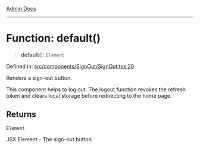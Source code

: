 [Admin Docs](/)

***

# Function: default()

> **default**(): `Element`

Defined in: [src/components/SignOut/SignOut.tsx:20](https://github.com/PalisadoesFoundation/talawa-admin/blob/main/src/components/SignOut/SignOut.tsx#L20)

Renders a sign-out button.

This component helps to log out.
The logout function revokes the refresh token and clears local storage before redirecting to the home page.

## Returns

`Element`

JSX.Element - The sign-out button.
